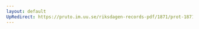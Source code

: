```yaml
---
layout: default
UpRedirect: https://pruto.im.uu.se/riksdagen-records-pdf/1871/prot-1871--ak--422.pdf
---
```

